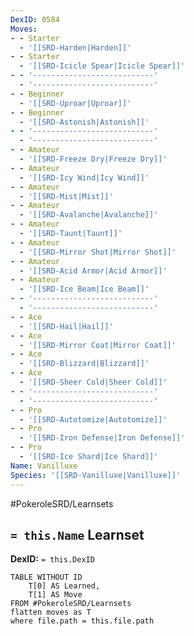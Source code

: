 ```yaml
---
DexID: 0584
Moves:
- - Starter
  - '[[SRD-Harden|Harden]]'
- - Starter
  - '[[SRD-Icicle Spear|Icicle Spear]]'
- - '---------------------------'
  - '---------------------------'
- - Beginner
  - '[[SRD-Uproar|Uproar]]'
- - Beginner
  - '[[SRD-Astonish|Astonish]]'
- - '---------------------------'
  - '---------------------------'
- - Amateur
  - '[[SRD-Freeze Dry|Freeze Dry]]'
- - Amateur
  - '[[SRD-Icy Wind|Icy Wind]]'
- - Amateur
  - '[[SRD-Mist|Mist]]'
- - Amateur
  - '[[SRD-Avalanche|Avalanche]]'
- - Amateur
  - '[[SRD-Taunt|Taunt]]'
- - Amateur
  - '[[SRD-Mirror Shot|Mirror Shot]]'
- - Amateur
  - '[[SRD-Acid Armor|Acid Armor]]'
- - Amateur
  - '[[SRD-Ice Beam|Ice Beam]]'
- - '---------------------------'
  - '---------------------------'
- - Ace
  - '[[SRD-Hail|Hail]]'
- - Ace
  - '[[SRD-Mirror Coat|Mirror Coat]]'
- - Ace
  - '[[SRD-Blizzard|Blizzard]]'
- - Ace
  - '[[SRD-Sheer Cold|Sheer Cold]]'
- - '---------------------------'
  - '---------------------------'
- - Pro
  - '[[SRD-Autotomize|Autotomize]]'
- - Pro
  - '[[SRD-Iron Defense|Iron Defense]]'
- - Pro
  - '[[SRD-Ice Shard|Ice Shard]]'
Name: Vanilluxe
Species: '[[SRD-Vanilluxe|Vanilluxe]]'
---
```


#PokeroleSRD/Learnsets

## `= this.Name` Learnset

**DexID:** `= this.DexID`

```dataview
TABLE WITHOUT ID
    T[0] AS Learned,
    T[1] AS Move
FROM #PokeroleSRD/Learnsets
flatten moves as T
where file.path = this.file.path
```
